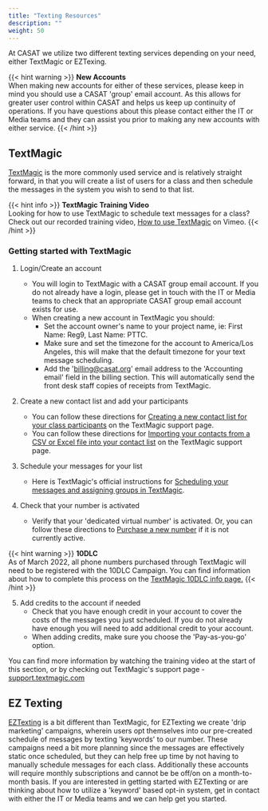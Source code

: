 ```yaml
---
title: "Texting Resources"
description: ""
weight: 50
---
```


At CASAT we utilize two different texting services depending on your need, either TextMagic or EZTexing.

{{< hint warning >}}
**New Accounts**\
When making new accounts for either of these services, please keep in mind you should use a CASAT 'group' email account. As this allows for greater user control within CASAT and helps us keep up continuity of operations. If you have questions about this please contact either the IT or Media teams and they can assist you prior to making any new accounts with either service.
{{< /hint >}}

## TextMagic
[TextMagic](https://www.textmagic.com/) is the more commonly used service and is relatively straight forward, in that you will create a list of users for a class and then schedule the messages in the system you wish to send to that list. 

{{< hint info >}}
**TextMagic Training Video**\
Looking for how to use TextMagic to schedule text messages for a class? Check out our recorded training video, [How to use TextMagic](https://vimeo.com/738446745/0135fee714) on Vimeo.
{{< /hint >}}

### Getting started with TextMagic

1. Login/Create an account
    - You will login to TextMagic with a CASAT group email account. If you do not already have a login, please get in touch with the IT or Media teams to check that an appropriate CASAT group email account exists for use.
    - When creating a new account in TextMagic you should:
        - Set the account owner's name to your project name, ie: First Name: Reg9, Last Name: PTTC. 
        - Make sure and set the timezone for the account to America/Los Angeles, this will make that the default timezone for your text message scheduling.
        - Add the 'billing@casat.org' email address to the 'Accounting email' field in the billing section. This will automatically send the front desk staff copies of receipts from TextMagic. 

2. Create a new contact list and add your participants
    - You can follow these directions for [Creating a new contact list for your class participants](https://support.textmagic.com/article/organize-contacts-into-lists/) on the TextMagic support page.
    - You can follow these directions for [Importing your contacts from a CSV or Excel file into your contact list](https://support.textmagic.com/article/import-contacts/) on the TextMagic support page.

3. Schedule your messages for your list
    - Here is TextMagic's official instructions for [Scheduling your messages and assigning groups in TextMagic](https://support.textmagic.com/article/schedule-text-messages/).

4. Check that your number is activated
    - Verify that your 'dedicated virtual number' is activated. Or, you can follow these directions to [Purchase a new number](https://support.textmagic.com/article/buy-a-textmagic-dedicated-number-subscription/) if it is not currently active.

{{< hint warning >}}
**10DLC**\
As of March 2022, all phone numbers purchased through TextMagic will need to be registered with the 10DLC Campaign. You can find information about how to complete this process on the [TextMagic 10DLC info page.](https://support.textmagic.com/article/10dlc-messaging/)
{{< /hint >}}

5. Add credits to the account if needed
    - Check that you have enough credit in your account to cover the costs of the messages you just scheduled. If you do not already have enough you will need to add additional credit to your account.
    - When adding credits, make sure you choose the 'Pay-as-you-go' option.

You can find more information by watching the training video at the start of this section, or by checking out TextMagic's support page - [support.textmagic.com](https://support.textmagic.com/)

## EZ Texting

[EZTexting](https://www.eztexting.com/) is a bit different than TextMagic, for EZTexting we create 'drip marketing' campaigns, wherein users opt themselves into our pre-created schedule of messages by texting 'keywords' to our number. These campaigns need a bit more planning since the messages are effectively static once scheduled, but they can help free up time by not having to manually schedule messages for each class. Additionally these accounts will require monthly subscriptions and cannot be be off/on on a month-to-month basis. If you are interested in getting started with EZTexting or are thinking about how to utilize a 'keyword' based opt-in system, get in contact with either the IT or Media teams and we can help get you started.